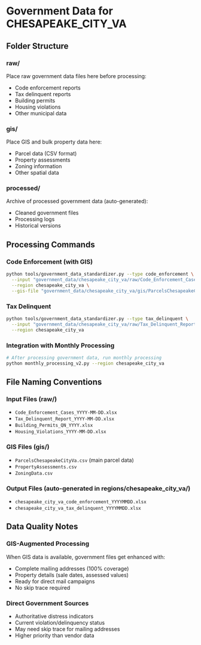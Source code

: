 # Government Data for CHESAPEAKE_CITY_VA

## Folder Structure

### raw/
Place raw government data files here before processing:
- Code enforcement reports
- Tax delinquent reports  
- Building permits
- Housing violations
- Other municipal data

### gis/
Place GIS and bulk property data here:
- Parcel data (CSV format)
- Property assessments
- Zoning information
- Other spatial data

### processed/
Archive of processed government data (auto-generated):
- Cleaned government files
- Processing logs
- Historical versions

## Processing Commands

### Code Enforcement (with GIS)
```bash
python tools/government_data_standardizer.py --type code_enforcement \
  --input "government_data/chesapeake_city_va/raw/Code_Enforcement_Cases.xlsx" \
  --region chesapeake_city_va \
  --gis-file "government_data/chesapeake_city_va/gis/ParcelsChesapeakeCityVa.csv"
```

### Tax Delinquent
```bash  
python tools/government_data_standardizer.py --type tax_delinquent \
  --input "government_data/chesapeake_city_va/raw/Tax_Delinquent_Report.xlsx" \
  --region chesapeake_city_va
```

### Integration with Monthly Processing
```bash
# After processing government data, run monthly processing
python monthly_processing_v2.py --region chesapeake_city_va
```

## File Naming Conventions

### Input Files (raw/)
- `Code_Enforcement_Cases_YYYY-MM-DD.xlsx`
- `Tax_Delinquent_Report_YYYY-MM-DD.xlsx` 
- `Building_Permits_QN_YYYY.xlsx`
- `Housing_Violations_YYYY-MM-DD.xlsx`

### GIS Files (gis/)
- `ParcelsChesapeakeCityVa.csv` (main parcel data)
- `PropertyAssessments.csv`
- `ZoningData.csv`

### Output Files (auto-generated in regions/chesapeake_city_va/)
- `chesapeake_city_va_code_enforcement_YYYYMMDD.xlsx`
- `chesapeake_city_va_tax_delinquent_YYYYMMDD.xlsx`

## Data Quality Notes

### GIS-Augmented Processing
When GIS data is available, government files get enhanced with:
- Complete mailing addresses (100% coverage)
- Property details (sale dates, assessed values)
- Ready for direct mail campaigns
- No skip trace required

### Direct Government Sources
- Authoritative distress indicators
- Current violation/delinquency status
- May need skip trace for mailing addresses
- Higher priority than vendor data
